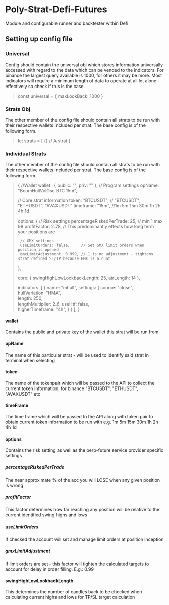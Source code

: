 # Poly-Strat-Defi-Futures

Module and configurable runner and backtester within Defi

## Setting up config file

### Universal

Config should contain the universal obj which stores information universally accessed with regard to the data which can be vended to the indicators. For binance the largest query available is 1000, for others it may be more. Most indicators will require a minimum length of data to operate at all let alone effectively so check if this is the case.

>const universal = {
>  maxLookBack: 1000
>}

### Strats Obj

The other member of the config file should contain all strats to be run with their respective wallets included per strat. The base config is of the following form.

>let strats = [
>  {} // A strat
>]

### Individual Strats

The other member of the config file should contain all strats to be run with their respective wallets included per strat. The base config is of the following form.

>{
>    //Wallet
>    wallet : {
>      public: "",
>      priv: ""
>    },
>    // Program settings
>    opName: "BoomHullVolOsc BTC 15m", 
>
>    // Core strat information
>    token: "BTCUSDT", // "BTCUSDT", "ETHUSDT", "AVAXUSDT"
>    timeframe: "15m",  //1m 5m 15m 30m 1h 2h 4h 1d
>
>    options: {
>      // Risk settings
>      percentageRiskedPerTrade: 25, // min 1 max 98
>      profitFactor: 2.78, // This predominantly effects how long term your positions are
>
>      // GMX settings
>      useLimitOrders: false,     // Set GMX limit orders when position is opened
>      gmxLimitAdjustment: 0.999, // 1 is no adjustment - tightens strat defined SL/TP because GMX is a cunt
>    },
>
>    core: {
>      swingHighLowLookbackLength: 25,
>      atrLength: 14
>    },
>
>    indicators: [
>      {
>        name: "mhull",
>        settings: {
>          source: "close",       
>          hullVariation: "HMA",  
>          length: 250,           
>          lengthMultiplier: 2.6, 
>          useHtf: false,         
>          higherTimeframe: "4h",
>        }
>      }
>    ],
>  }

#### wallet
Contains the public and private key of the wallet this strat will be run from

#### opName
The name of this particular strat - will be used to identify said strat in terminal when selecting

#### token
The name of the tokenpair which will be passed to the API to collect the current token information, for binance "BTCUSDT", "ETHUSDT", "AVAXUSDT" etc

#### timeFrame
The time frame which will be passed to the API along with token pair to obtain current token information to be run with e.g. 1m 5m 15m 30m 1h 2h 4h 1d

#### options
Contains the risk setting as well as the perp-future service provider specific settings

##### percentageRiskedPerTrade
The near approximate % of the acc you will LOSE when any given position is wrong

##### profitFactor
This factor determines how far reaching any position will be relative to the current identified swing highs and lows

##### useLimitOrders
If checked the account will set and manage limit orders at position inception

##### gmxLimitAdjustment
If limit orders are set - this factor will tighten the calculated targets to account for delay in order filling. E.g.: 0.99

#### swingHighLowLookbackLength
This determines the number of candles back to be checked when calculating current highs and lows for TP/SL target calculation
